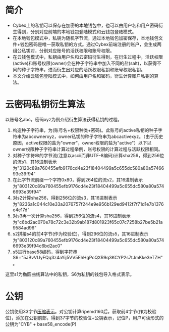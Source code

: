 # 简介
* Cybex上的私钥可以保存在加密的本地钱包中，也可以由用户名和用户密码衍生得到，分别对应前端的本地钱包登陆模式和云钱包登陆模式。  
* 在本地钱包模式中，私钥为随机字节流，通过本地钱包加密保存，本地钱包文件+钱包密码是唯一获取私钥的方式。通过Cybex前端注册的账户，会生成两组公私钥对，分别对应账号的活跃权限和账号权限。
* 在云钱包模式中，私钥由用户名和云密码衍生得到，在衍生过程中，活跃权限(active)和账号权限(owner)会在种子字符串中加入不同的盐(salt)，以获得不同的种子字符串，进而衍生出对应的活跃权限私钥和账号权限私钥。
* 本文介绍云钱包登陆模式中，如何由用户名和密码，衍生计算账户私钥的算法。

# 云密码私钥衍生算法
以账号名abc，密码xyz为例介绍衍生算法获得私钥的过程。
1. 构造种子字符串，为(账号名+权限种类+密码)。此账号的active私钥的种子字符串为abcownerxyz，owner私钥的种子字符串为abcactivexyz。（由于历史原因，active权限的盐为"owner"，owner权限的盐为"active"）以下以owner权限种子字符串计算过程举例，账号权限的计算过程与活跃权限相同。
2. 对种子字符串的字节流(注意以ascii而非UTF-8编码)计算sha256，得到256位的流s1，其16进制表示为"3120c89a760455efb9176cd4e23f18404499a5c655dc580a80a5746693e39f94"
3. 在此字节流前缀一个字符0x80，得到264位的流s2，其16进制表示为"803120c89a760455efb9176cd4e23f18404499a5c655dc580a80a5746693e39f94"
4. 对s2计算sha256，得到256位的流s3，其16进制表示为"8236a1c044c10e33a2076757f244e9e956b129ed9412f7f71d1e7b1376e4e17d"
5. 对s3再一次计算sha256，得到256位的流s4，其16进制表示为"c6bd2ac070e78c72c3e32b9ab187d801923f65c07c7258b27be5b21a9584ad96"
6. s2拼接s4的前4字节(作为校验位)，得到296位的流s5，其16进制表示为"803120c89a760455efb9176cd4e23f18404499a5c655dc580a80a5746693e39f94c6bd2ac0"
7. s5进行base58编码，得到字符串S6="5JBvVUyFQq3z4aYij5VV5EhHgPcQXR9q3KCYP2s7tJmKke3eTZH"。

这里s1为椭圆曲线算法中的私钥，S6为私钥的钱包导入格式表示。

# 公钥
公钥使用33字节[压缩表示](https://en.bitcoin.it/wiki/Secp256k1)。对公钥计算ripemd160后，获取前4字节(作为校验位)，添加在公钥前部，得到37字节的校验位+公钥表示，记位P，用户可读形式的公钥为"CYB" + base58_encode(P)
